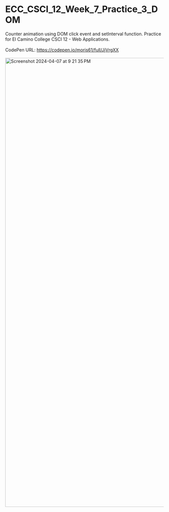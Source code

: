 # ECC_CSCI_12_Week_7_Practice_3_DOM
Counter animation using DOM click event and setInterval function. Practice for El Camino College CSCI 12 - Web Applications.
<br>
<br>
CodePen URL: https://codepen.io/moris61/full/JjVrgXX
<br>
<br>
<img width="1430" alt="Screenshot 2024-04-07 at 9 21 35 PM" src="https://github.com/morisgomez/ECC_CSCI_12_Week_7_Practice_3_DOM/assets/83724852/b78d52eb-ac61-4509-84b5-07da86c9f259">
